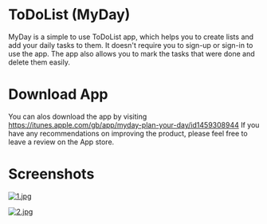# ToDoList (MyDay)
MyDay is a simple to use ToDoList app, which helps you to create lists and add your daily tasks to them. It doesn't require you
to sign-up or sign-in to use the app. The app also allows you to mark the tasks that were done and delete them easily.

# Download App
You can alos download the app by visiting https://itunes.apple.com/gb/app/myday-plan-your-day/id1459308944
If you have any recommendations on improving the product, please feel free to leave a review on the App store.

# Screenshots
[![1.jpg](https://i.postimg.cc/MKc9WPkC/1.jpg)](https://postimg.cc/1fQGBK3B)

[![2.jpg](https://i.postimg.cc/WbQXtGTh/2.jpg)](https://postimg.cc/CzsjQfZg)
